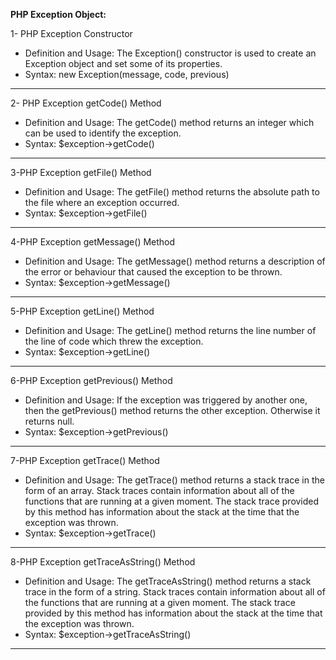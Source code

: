 **PHP Exception Object:**

1- PHP Exception Constructor

- Definition and Usage:
The Exception() constructor is used to create an Exception object and set some of its properties.
- Syntax:
new Exception(message, code, previous)
______________________________________________________________________________________
2- PHP Exception getCode() Method

- Definition and Usage:
The getCode() method returns an integer which can be used to identify the exception.
- Syntax:
$exception->getCode()
______________________________________________________________________________________
3-PHP Exception getFile() Method

- Definition and Usage:
The getFile() method returns the absolute path to the file where an exception occurred.
- Syntax:
$exception->getFile()
______________________________________________________________________________________
4-PHP Exception getMessage() Method

- Definition and Usage:
The getMessage() method returns a description of the error or behaviour that caused the exception to be thrown.
- Syntax:
$exception->getMessage()
______________________________________________________________________________________
5-PHP Exception getLine() Method

- Definition and Usage:
The getLine() method returns the line number of the line of code which threw the exception.
- Syntax:
$exception->getLine()
______________________________________________________________________________________
6-PHP Exception getPrevious() Method

- Definition and Usage:
If the exception was triggered by another one, then the getPrevious() method returns the other exception. Otherwise it returns null.
- Syntax:
$exception->getPrevious()
______________________________________________________________________________________
7-PHP Exception getTrace() Method

- Definition and Usage:
The getTrace() method returns a stack trace in the form of an array.
Stack traces contain information about all of the functions that are running at a given moment. The stack trace provided by this method has information about the stack at the time that the exception was thrown.
- Syntax:
$exception->getTrace()
______________________________________________________________________________________
8-PHP Exception getTraceAsString() Method

- Definition and Usage:
The getTraceAsString() method returns a stack trace in the form of a string.
Stack traces contain information about all of the functions that are running at a given moment. The stack trace provided by this method has information about the stack at the time that the exception was thrown.
- Syntax:
$exception->getTraceAsString()
______________________________________________________________________________________
